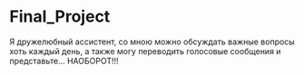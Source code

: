 # Final_Project
Я дружелюбный ассистент, со мною можно обсуждать важные вопросы хоть каждый день, а также могу переводить голосовые сообщения и представьте... НАОБОРОТ!!!
